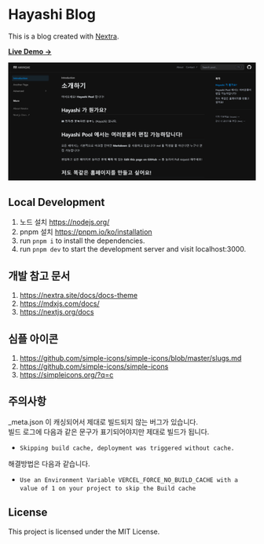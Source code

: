 
# Hayashi Blog

This is a blog created with [Nextra](https://nextra.site).

[**Live Demo →**](https://hayashi-pool.vercel.app/)

[![](.github/screenshot.png)](https://hayashi-pool.vercel.app/)

## Local Development

1. 노드 설치 https://nodejs.org/
2. pnpm 설치 https://pnpm.io/ko/installation
3. run `pnpm i` to install the dependencies.
4.  run `pnpm dev` to start the development server and visit localhost:3000.

## 개발 참고 문서
1. https://nextra.site/docs/docs-theme
2. https://mdxjs.com/docs/
3. https://nextjs.org/docs

## 심플 아이콘
1. https://github.com/simple-icons/simple-icons/blob/master/slugs.md
2. https://github.com/simple-icons/simple-icons
3. https://simpleicons.org/?q=c

## 주의사항

_meta.json 이 캐싱되어서 제대로 빌드되지 않는 버그가 있습니다.  
빌드 로그에 다음과 같은 문구가 표기되어야지만 제대로 빌드가 됩니다.

- `Skipping build cache, deployment was triggered without cache.`

해결방법은 다음과 같습니다.

- `Use an Environment Variable VERCEL_FORCE_NO_BUILD_CACHE with a value of 1 on your project to skip the Build cache`

## License

This project is licensed under the MIT License.
